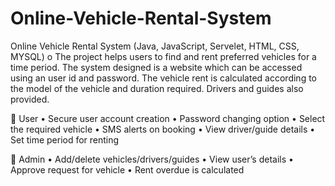 # Online-Vehicle-Rental-System
Online Vehicle Rental System (Java, JavaScript, Servelet, HTML, CSS, MYSQL)
o	The project helps users to find and rent preferred vehicles for a time period. The system designed is a website which can be accessed using an user id and password. The vehicle rent is calculated according to the model of the vehicle and duration required. Drivers and guides also provided.
 
	User
•	Secure user account creation
•	Password changing option
•	Select the required vehicle
•	SMS alerts on booking 
•	View driver/guide details
•	Set time period for renting

	Admin
•	Add/delete vehicles/drivers/guides
•	View user’s details
•	Approve request for vehicle
•	Rent overdue is calculated
